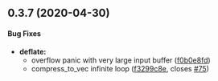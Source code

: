 <a name="0.3.7"></a>
## 0.3.7 (2020-04-30)


#### Bug Fixes

* **deflate:**
  *  overflow panic with very large input buffer ([f0b0e8fd](f0b0e8fd))
  *  compress_to_vec infinite loop ([f3299c8e](f3299c8e), closes [#75](75))
